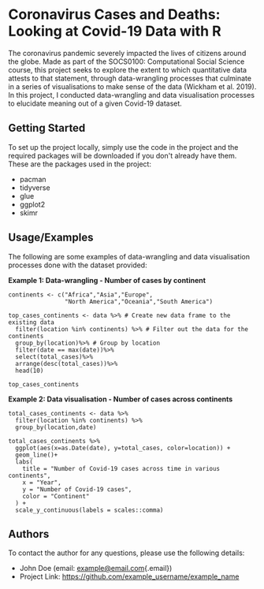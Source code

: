 # Coronavirus Cases and Deaths: Looking at Covid-19 Data with R

The coronavirus pandemic severely impacted the lives of citizens around the globe. Made as part of the SOCS0100: Computational Social Science course, this project seeks to explore the extent to which quantitative data attests to that statement, through data-wrangling processes that culminate in a series of visualisations to make sense of the data (Wickham et al. 2019). In this project, I conducted data-wrangling and data visualisation processes to elucidate meaning out of a given Covid-19 dataset.

## Getting Started

To set up the project locally, simply use the code in the project and the required packages will be downloaded if you don't already have them. These are the packages used in the project:

-   pacman
-   tidyverse
-   glue
-   ggplot2
-   skimr

## Usage/Examples

The following are some examples of data-wrangling and data visualisation processes done with the dataset provided:

**Example 1: Data-wrangling - Number of cases by continent**

```{r}
continents <- c("Africa","Asia","Europe",
                "North America","Oceania","South America")

top_cases_continents <- data %>% # Create new data frame to the existing data
  filter(location %in% continents) %>% # Filter out the data for the continents
  group_by(location)%>% # Group by location
  filter(date == max(date))%>% 
  select(total_cases)%>%
  arrange(desc(total_cases))%>%
  head(10)

top_cases_continents
```

**Example 2: Data visualisation - Number of cases across continents**

```{r}
total_cases_continents <- data %>%
  filter(location %in% continents) %>%
  group_by(location,date)

total_cases_continents %>%
  ggplot(aes(x=as.Date(date), y=total_cases, color=location)) +
  geom_line()+
  labs(
    title = "Number of Covid-19 cases across time in various continents",
    x = "Year",
    y = "Number of Covid-19 cases",
    color = "Continent"
  ) +
  scale_y_continuous(labels = scales::comma)

```

## Authors

To contact the author for any questions, please use the following details:

-   John Doe (email: [example\@email.com](mailto:example@email.com){.email})
-   Project Link: <https://github.com/example_username/example_name>
